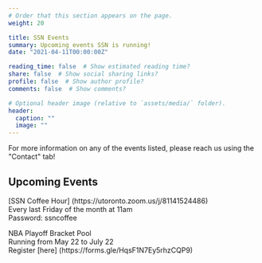 ```yaml
---
# Order that this section appears on the page.
weight: 20

title: SSN Events
summary: Upcoming events SSN is running!
date: "2021-04-11T00:00:00Z"

reading_time: false  # Show estimated reading time?
share: false  # Show social sharing links?
profile: false  # Show author profile?
comments: false  # Show comments?

# Optional header image (relative to `assets/media/` folder).
header:
  caption: ""
  image: ""
---
```


For more information on any of the events listed, please reach us using the "Contact" tab! 

## Upcoming Events

<p>[SSN Coffee Hour]
  (https://utoronto.zoom.us/j/81141524486)<br>
  Every last Friday of the month at 11am<br>
  Password: ssncoffee</p>

<p>NBA Playoff Bracket Pool<br>
  Running from May 22 to July 22<br>
  Register [here]
  (https://forms.gle/HqsF1N7Ey5rhzCQP9)</p>

